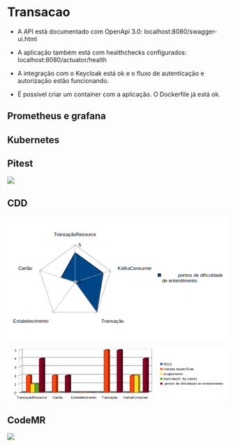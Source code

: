 # Transacao


- A API está documentado com OpenApi 3.0: localhost:8080/swagger-ui.html

- A aplicação também está com healthchecks configurados: localhost:8080/actuator/health

- A integração com o Keycloak está ok e o fluxo de autenticação e autorização estão funcionando.

- É possível criar um container com a aplicação. O Dockerfile já está ok.


## Prometheus e grafana

## Kubernetes


## Pitest

![](/readme-images/testesTransacao.png)


## CDD

![](/readme-images/grafico1.png)

![](/readme-images/grafico2.png)



## CodeMR

![](/readme-images/transacaoCodeMR.png)
